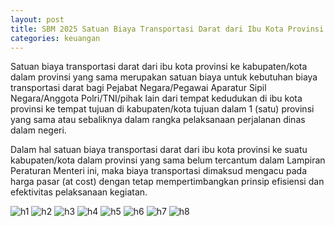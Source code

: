 ```yaml
---
layout: post
title: SBM 2025 Satuan Biaya Transportasi Darat dari Ibu Kota Provinsi ke Kabupaten/Kota dalam Provinsi yang Sama (One Way)
categories: keuangan
---
```


Satuan biaya transportasi darat dari ibu kota provinsi ke kabupaten/kota dalam provinsi yang sama merupakan satuan biaya untuk kebutuhan biaya transportasi darat bagi Pejabat Negara/Pegawai Aparatur Sipil Negara/Anggota Polri/TNI/pihak lain dari tempat kedudukan di ibu kota provinsi ke tempat tujuan di kabupaten/kota tujuan dalam 1 (satu) provinsi yang sama atau sebaliknya dalam rangka pelaksanaan perjalanan dinas dalam negeri.

Dalam hal satuan biaya transportasi darat dari ibu kota provinsi ke suatu kabupaten/kota dalam provinsi yang sama belum tercantum dalam Lampiran Peraturan Menteri ini, maka biaya transportasi dimaksud mengacu pada harga pasar (at cost) dengan tetap mempertimbangkan prinsip efisiensi dan efektivitas pelaksanaan kegiatan.


![h1](https://blogger.googleusercontent.com/img/b/R29vZ2xl/AVvXsEizjl9RdqbFU9TSDZ_y8aCoGB7MEP0_w63CWX6QgimV590Z18k4wVqvRtwTP5y2ZQSu-VI3h-be0idL5xaAKk5bwVzEHiFMcKBu6CDlP8ZBrf3jciqvekn-SoucdcWGGDMXaPSHVuIo9I8f-yRN5XZbCzE9x-_wrJ2mUDRyBzrE-NBBvA/s1600/SBM_2025_Page_065.jpg)
![h2](https://blogger.googleusercontent.com/img/b/R29vZ2xl/AVvXsEg2rB64XjwwaOjT_cdEjcuKGmrShbvwzvWpicCFGBoiHSMqaBD52A0AW3o334gKhz2Nja-eBtlPIu2kr2MDOijuLGne9I5CD5Sbcof51RsSGjwd3TXmeE4Pi4A7oZkZYWvdAFFDKJsG5X9QpMU9eeUmECtCBiSFdSf-MfIdMad3djncsg/s1600/SBM_2025_Page_066.jpg)
![h3](https://blogger.googleusercontent.com/img/b/R29vZ2xl/AVvXsEilECJXjFIfKIRjmp8rS-ojw13_dBGUSvrtYH-yAlQg8A-irn9-MohyphenhyphenEYX8QLbMXOtThb7LwX5XgXKfGh8kFaSmz2jH94I5N_NeaHMRQu2qWY-k317mtiLcIgRX0TZQUGFxQtmr8hiIPCrhVJPOhrTM4POaj1Nw0TX-jdNzWrKGBJNW2g/s1600/SBM_2025_Page_067.jpg)
![h4](https://blogger.googleusercontent.com/img/b/R29vZ2xl/AVvXsEjM6_11TqqTpdZkgrg-3sXybXkN07uKj-wMBCGjBR_kImFx8-B8JGg8Hm_LpsWQEBH6coeTYw3vrYSDXeMQ4MAl5C2tIeUUAzVis4jZhkAdi7TNPeZRTq5aH7Y-rPQmAwEuQYqSPD4RHPqGnSY43w9MkbHPUzM-S8ir6j4IWDChl9Koag/s1600/SBM_2025_Page_068.jpg)
![h5](https://blogger.googleusercontent.com/img/b/R29vZ2xl/AVvXsEigZ4aRVkRJqYJmjCZN2eaeljJtlZQ3s_t2H3FEsbyUN-m9cmVVJCgZXsPWnpCGGcipwboyJKlKxVoUm5Mmtq7hOgttudZp8XFpDHT3WNgNFZfXDIstJZGjl-kJjrpCgzHy-rF1ofyDIhYOlKsJIomfGckzGK9lQvqPDy-nshCCl2whQw/s1600/SBM_2025_Page_069.jpg)
![h6](https://blogger.googleusercontent.com/img/b/R29vZ2xl/AVvXsEi575iYJRdSCVlzu_BXidp2hwV6RaJRz3RUGddDA082rNwS5-htTBXHbbeiPy0VOhrTWKgs1HhubeaC7xh81pSUT6otwTuWhN-oaJJ3CprwFBpNP_-K64U2PbL01j4romQYsOsuniqOej3qm11RPwlYytjZFBr3DmcNHJA5oZmSDB17Vg/s1600/SBM_2025_Page_070.jpg)
![h7](https://blogger.googleusercontent.com/img/b/R29vZ2xl/AVvXsEgfnD_AVliEZY-89Df_WvRHQihyvL2fUOeHY23wBymEM2GF_owUbj8fr5pdW1khAuncA0U2BpKH58sgDuc736-uVQE0MuVmEIh9Lt2HPHUKRHOXkoL-YWk1WwVHq5vZHUgyK_dTJnGgG-tuXNLV55KJ_mNkRoe3G5sgUbGIE5JJgX-syg/s1600/SBM_2025_Page_071.jpg)
![h8](https://blogger.googleusercontent.com/img/b/R29vZ2xl/AVvXsEjJIJ5LyTglat_OkN1KkqZXeRjs3dQhjIvcleBOXDMFH2_wpAwBJ9o1DZnTLKJtITtvdO1lYmbIhIWk0I8qC-A2VTyPCf1rO3qjS0eyORQHMpy5oAEe-y0Bb-u4KEoh_bEd4_RDTkx4xU5ZQGjxqyq0WM-T6s_pQ9CLwVh88BC3ChuUuw/s1600/SBM_2025_Page_072.jpg)